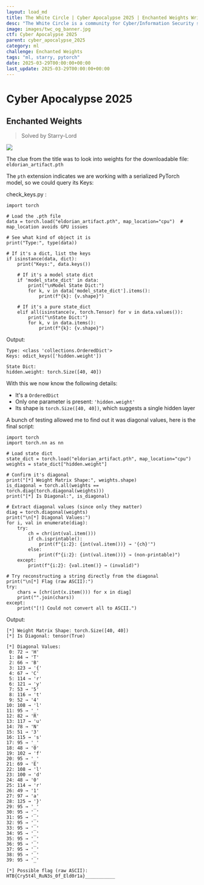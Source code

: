 ```yaml
---
layout: load_md
title: The White Circle | Cyber Apocalypse 2025 | Enchanted Weights Writeup
desc: "The White Circle is a community for Cyber/Information Security students, enthusiasts and professionals. You can discuss anything related to Security, share your knowledge with others, get help when you need it and proceed further in your journey with amazing people from all over the world."
image: images/twc_og_banner.jpg
ctf: Cyber Apocalypse 2025
parent: cyber_apocalypse_2025
category: ml
challenge: Enchanted Weights
tags: "ml, starry, pytorch"
date: 2025-03-29T00:00:00+00:00
last_update: 2025-03-29T00:00:00+00:00
---
```


<h1 class="heading card-title white-text">Cyber Apocalypse 2025</h1>

## Enchanted Weights
> Solved by Starry-Lord

![](https://i.imgur.com/No8cCK5.png)


The clue from the title was to look into weights for the downloadable file:
`eldorian_artifact.pth`

The `pth` extension indicates we are working with a serialized PyTorch model, so we could query its Keys:

check_keys.py :


    import torch
    
    # Load the .pth file
    data = torch.load("eldorian_artifact.pth", map_location="cpu")  # map_location avoids GPU issues
    
    # See what kind of object it is
    print("Type:", type(data))
    
    # If it's a dict, list the keys
    if isinstance(data, dict):
        print("Keys:", data.keys())
        
        # If it's a model state dict
        if 'model_state_dict' in data:
            print("\nModel State Dict:")
            for k, v in data['model_state_dict'].items():
                print(f"{k}: {v.shape}")
        
        # If it's a pure state_dict
        elif all(isinstance(v, torch.Tensor) for v in data.values()):
            print("\nState Dict:")
            for k, v in data.items():
                print(f"{k}: {v.shape}")

Output:


    Type: <class 'collections.OrderedDict'>
    Keys: odict_keys(['hidden.weight'])
    
    State Dict:
    hidden.weight: torch.Size([40, 40])

With this we now know the following details:

- It's a `OrderedDict`
- Only one parameter is present: `'hidden.weight'`
- Its shape is `torch.Size([40, 40])`, which suggests a single hidden layer

A bunch of testing allowed me to find out it was diagonal values, here is the final script:


    import torch
    import torch.nn as nn
    
    # Load state dict
    state_dict = torch.load("eldorian_artifact.pth", map_location="cpu")
    weights = state_dict["hidden.weight"]
    
    # Confirm it's diagonal
    print("[*] Weight Matrix Shape:", weights.shape)
    is_diagonal = torch.all(weights == torch.diag(torch.diagonal(weights)))
    print("[*] Is Diagonal:", is_diagonal)
    
    # Extract diagonal values (since only they matter)
    diag = torch.diagonal(weights)
    print("\n[*] Diagonal Values:")
    for i, val in enumerate(diag):
        try:
            ch = chr(int(val.item()))
            if ch.isprintable():
                print(f"{i:2}: {int(val.item())} → '{ch}'")
            else:
                print(f"{i:2}: {int(val.item())} → (non-printable)")
        except:
            print(f"{i:2}: {val.item()} → (invalid)")
    
    # Try reconstructing a string directly from the diagonal
    print("\n[*] Flag (raw ASCII):")
    try:
        chars = [chr(int(x.item())) for x in diag]
        print("".join(chars))
    except:
        print("[!] Could not convert all to ASCII.")

Output: 


    [*] Weight Matrix Shape: torch.Size([40, 40])
    [*] Is Diagonal: tensor(True)
    
    [*] Diagonal Values:
     0: 72 → 'H'
     1: 84 → 'T'
     2: 66 → 'B'
     3: 123 → '{'
     4: 67 → 'C'
     5: 114 → 'r'
     6: 121 → 'y'
     7: 53 → '5'
     8: 116 → 't'
     9: 52 → '4'
    10: 108 → 'l'
    11: 95 → '_'
    12: 82 → 'R'
    13: 117 → 'u'
    14: 78 → 'N'
    15: 51 → '3'
    16: 115 → 's'
    17: 95 → '_'
    18: 48 → '0'
    19: 102 → 'f'
    20: 95 → '_'
    21: 69 → 'E'
    22: 108 → 'l'
    23: 100 → 'd'
    24: 48 → '0'
    25: 114 → 'r'
    26: 49 → '1'
    27: 97 → 'a'
    28: 125 → '}'
    29: 95 → '_'
    30: 95 → '_'
    31: 95 → '_'
    32: 95 → '_'
    33: 95 → '_'
    34: 95 → '_'
    35: 95 → '_'
    36: 95 → '_'
    37: 95 → '_'
    38: 95 → '_'
    39: 95 → '_'
    
    [*] Possible flag (raw ASCII):
    HTB{Cry5t4l_RuN3s_0f_Eld0r1a}___________
    


